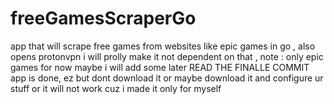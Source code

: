 # freeGamesScraperGo
app that will scrape free games from websites like epic games in go , also opens protonvpn i will prolly make it not dependent on that , note : only epic games for now maybe i will add some later
READ THE FINALLE COMMIT
app is done, ez but dont download it or maybe download it and configure ur stuff or it will not work cuz i made it only for myself
